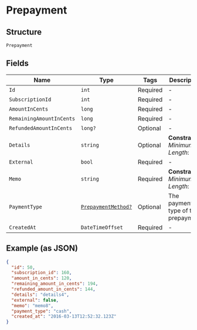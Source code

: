 
# Prepayment

## Structure

`Prepayment`

## Fields

| Name | Type | Tags | Description |
|  --- | --- | --- | --- |
| `Id` | `int` | Required | - |
| `SubscriptionId` | `int` | Required | - |
| `AmountInCents` | `long` | Required | - |
| `RemainingAmountInCents` | `long` | Required | - |
| `RefundedAmountInCents` | `long?` | Optional | - |
| `Details` | `string` | Optional | **Constraints**: *Minimum Length*: `1` |
| `External` | `bool` | Required | - |
| `Memo` | `string` | Required | **Constraints**: *Minimum Length*: `1` |
| `PaymentType` | [`PrepaymentMethod?`](../../doc/models/prepayment-method.md) | Optional | The payment type of the prepayment. |
| `CreatedAt` | `DateTimeOffset` | Required | - |

## Example (as JSON)

```json
{
  "id": 50,
  "subscription_id": 160,
  "amount_in_cents": 120,
  "remaining_amount_in_cents": 194,
  "refunded_amount_in_cents": 144,
  "details": "details4",
  "external": false,
  "memo": "memo8",
  "payment_type": "cash",
  "created_at": "2016-03-13T12:52:32.123Z"
}
```

